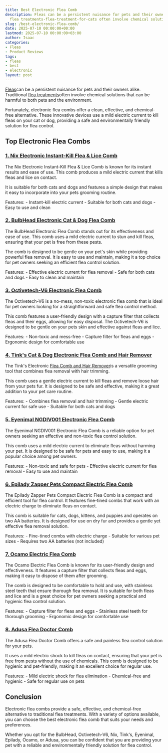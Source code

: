 ```yaml
---
title: Best Electronic Flea Comb
description: Fleas can be a persistent nuisance for pets and their owners alike. Traditional
  flea treatments-flea-treatment-for-cats often involve chemical solutions that...
slug: /best-electronic-flea-comb/
date: 2025-07-10 00:00:00+00:00
lastmod: 2025-07-10 00:00:00+03:00
author: Isaac
categories:
- Fleas
- Product Reviews
tags:
- fleas
- best
- electronic
layout: post
---
```

[Fleas](https://pestpolicy.com/best-cordless-vacuum-for-pet-hair/)can be a persistent nuisance for pets and their owners alike. Traditional [flea treatments](https://pestpolicy.com/[best](https://pestpolicy.com/best-dog-brush-for-short-hair-shedding/)-flea-treatment-for-cats/)often involve chemical solutions that can be harmful to both pets and the environment.

Fortunately, electronic flea combs offer a clean, effective, and chemical-free alternative. These innovative devices use a mild electric current to kill fleas on your cat or dog, providing a safe and environmentally friendly solution for flea control.

##  Top Electronic Flea Combs

###  [1. Nix Electronic Instant-Kill Flea & Lice Comb](https://www.amazon.com/dp/B00MWQ7FGM/?tag=p-policy-20)

The Nix Electronic Instant-Kill Flea & Lice Comb is known for its instant results and ease of use. This comb produces a mild electric current that kills fleas and lice on contact.

It is suitable for both cats and dogs and features a simple design that makes it easy to incorporate into your pets grooming routine.

Features: - Instant-kill electric current - Suitable for both cats and dogs - Easy to use and clean

###  [2. BulbHead Electronic Cat & Dog Flea Comb](https://www.amazon.com/dp/B07JC81HMW/?tag=p-policy-20)

The BulbHead Electronic Flea Comb stands out for its effectiveness and ease of use. This comb uses a mild electric current to stun and kill fleas, ensuring that your pet is free from these pests.

The comb is designed to be gentle on your pet's skin while providing powerful flea removal. It is easy to use and maintain, making it a top choice for pet owners seeking an efficient flea control solution.

Features: - Effective electric current for flea removal - Safe for both cats and dogs - Easy to clean and maintain

###  [3. Octivetech-V6 Electronic Flea Comb](https://www.amazon.com/dp/B07JC81HMW/?tag=p-policy-20)

The Octivetech-V6 is a no-mess, non-toxic electronic flea comb that is ideal for pet owners looking for a straightforward and safe flea control method.

This comb features a user-friendly design with a capture filter that collects fleas and their eggs, allowing for easy disposal. The Octivetech-V6 is designed to be gentle on your pets skin and effective against fleas and lice.

Features: - Non-toxic and mess-free - Capture filter for fleas and eggs - Ergonomic design for comfortable use

###  [4. Tink's Cat & Dog Electronic Flea Comb and Hair Remover](https://www.amazon.com/dp/B083FGCTXS/?tag=p-policy-20)

The Tink's Electronic [Flea Comb and Hair Remover](https://pestpolicy.com/best-flea-combs-for-dogs/)is a versatile grooming tool that combines flea removal with hair trimming.

This comb uses a gentle electric current to kill fleas and remove loose hair from your pets fur. It is designed to be safe and effective, making it a great addition to your pet care routine.

Features: - Combines flea removal and hair trimming - Gentle electric current for safe use - Suitable for both cats and dogs

###  [5. Eyenimal NGDIV001 Electronic Flea Comb](https://www.amazon.com/dp/B00YYFXXJC/?tag=p-policy-20)

The Eyenimal NGDIV001 Electronic Flea Comb is a reliable option for pet owners seeking an effective and non-toxic flea control solution.

This comb uses a mild electric current to eliminate fleas without harming your pet. It is designed to be safe for pets and easy to use, making it a popular choice among pet owners.

Features: - Non-toxic and safe for pets - Effective electric current for flea removal - Easy to use and maintain

###  [6. Epilady Zapper Pets Compact Electric Flea Comb](https://www.amazon.com/dp/B00YYFXXJC/?tag=p-policy-20)

The Epilady Zapper Pets Compact Electric Flea Comb is a compact and efficient tool for flea control. It features fine-tined combs that work with an electric charge to eliminate fleas on contact.

This comb is suitable for cats, dogs, kittens, and puppies and operates on two AA batteries. It is designed for use on dry fur and provides a gentle yet effective flea removal solution.

Features: - Fine-tined combs with electric charge - Suitable for various pet sizes - Requires two AA batteries (not included)

###  [7. Ocamo Electric Flea Comb](https://www.amazon.com/dp/B00YYFXXJC/?tag=p-policy-20)

The Ocamo Electric Flea Comb is known for its user-friendly design and effectiveness. It features a capture filter that collects fleas and eggs, making it easy to dispose of them after grooming.

The comb is designed to be comfortable to hold and use, with stainless steel teeth that ensure thorough flea removal. It is suitable for both fleas and lice and is a great choice for pet owners seeking a practical and hygienic flea control solution.

Features: - Capture filter for fleas and eggs - Stainless steel teeth for thorough grooming - Ergonomic design for comfortable use

###  [8. Adusa Flea Doctor Comb](https://www.amazon.com/dp/B00YYFXXJC/?tag=p-policy-20)

The Adusa Flea Doctor Comb offers a safe and painless flea control solution for your pets.

It uses a mild electric shock to kill fleas on contact, ensuring that your pet is free from pests without the use of chemicals. This comb is designed to be hygienic and pet-friendly, making it an excellent choice for regular use.

Features: - Mild electric shock for flea elimination - Chemical-free and hygienic - Safe for regular use on pets

##  Conclusion

Electronic flea combs provide a safe, effective, and chemical-free alternative to traditional flea treatments. With a variety of options available, you can choose the best electronic flea comb that suits your needs and preferences.

Whether you opt for the BulbHead, Octivetech-V6, Nix, Tink's, Eyenimal, Epilady, Ocamo, or Adusa, you can be confident that you are providing your pet with a reliable and environmentally friendly solution for flea control.